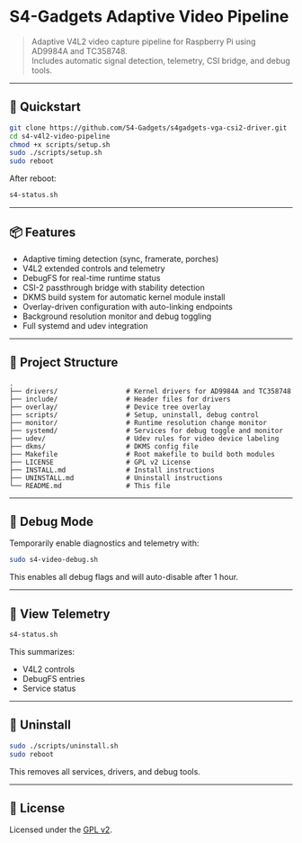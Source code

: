 # S4-Gadgets Adaptive Video Pipeline

> Adaptive V4L2 video capture pipeline for Raspberry Pi using AD9984A and TC358748.  
> Includes automatic signal detection, telemetry, CSI bridge, and debug tools.

---

## 🚀 Quickstart

```bash
git clone https://github.com/S4-Gadgets/s4gadgets-vga-csi2-driver.git
cd s4-v4l2-video-pipeline
chmod +x scripts/setup.sh
sudo ./scripts/setup.sh
sudo reboot
```

After reboot:

```bash
s4-status.sh
```

---

## 📦 Features

- Adaptive timing detection (sync, framerate, porches)
- V4L2 extended controls and telemetry
- DebugFS for real-time runtime status
- CSI-2 passthrough bridge with stability detection
- DKMS build system for automatic kernel module install
- Overlay-driven configuration with auto-linking endpoints
- Background resolution monitor and debug toggling
- Full systemd and udev integration

---

## 📂 Project Structure

```
.
├── drivers/                 # Kernel drivers for AD9984A and TC358748
├── include/                 # Header files for drivers
├── overlay/                 # Device tree overlay
├── scripts/                 # Setup, uninstall, debug control
├── monitor/                 # Runtime resolution change monitor
├── systemd/                 # Services for debug toggle and monitor
├── udev/                    # Udev rules for video device labeling
├── dkms/                    # DKMS config file
├── Makefile                 # Root makefile to build both modules
├── LICENSE                  # GPL v2 License
├── INSTALL.md               # Install instructions
├── UNINSTALL.md             # Uninstall instructions
└── README.md                # This file
```

---

## 🔧 Debug Mode

Temporarily enable diagnostics and telemetry with:

```bash
sudo s4-video-debug.sh
```

This enables all debug flags and will auto-disable after 1 hour.

---

## 🧪 View Telemetry

```bash
s4-status.sh
```

This summarizes:
- V4L2 controls
- DebugFS entries
- Service status

---

## 🧹 Uninstall

```bash
sudo ./scripts/uninstall.sh
sudo reboot
```

This removes all services, drivers, and debug tools.

---

## 📜 License

Licensed under the [GPL v2](https://www.gnu.org/licenses/old-licenses/gpl-2.0.html).